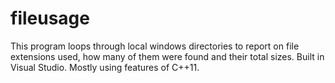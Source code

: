 # fileusage

This program loops through local windows directories to report on file extensions used, how many of them were found and their total sizes. Built in Visual Studio. Mostly using features of C++11.
